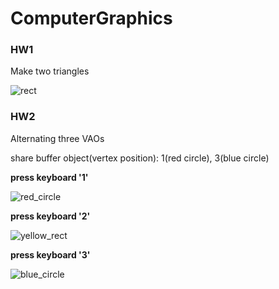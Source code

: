 # ComputerGraphics

### HW1
Make two triangles

![rect](https://user-images.githubusercontent.com/47981169/112272170-2c037b80-8cbf-11eb-8294-8f9fc9c6096c.JPG)


### HW2
Alternating three VAOs

share buffer object(vertex position): 1(red circle), 3(blue circle)

**press keyboard '1'**

![red_circle](https://user-images.githubusercontent.com/47981169/112272208-3b82c480-8cbf-11eb-8bce-962f6e1d3aae.JPG)

**press keyboard '2'**

![yellow_rect](https://user-images.githubusercontent.com/47981169/112272209-3b82c480-8cbf-11eb-91f7-53d49e226fdf.JPG)

**press keyboard '3'**

![blue_circle](https://user-images.githubusercontent.com/47981169/112272207-3a519780-8cbf-11eb-9ce3-01153a73ad6a.JPG)

